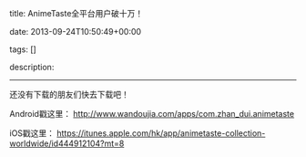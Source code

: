 title: AnimeTaste全平台用户破十万！

date: 2013-09-24T10:50:49+00:00

tags: []

description: 

---
还没有下载的朋友们快去下载吧！ 

Android戳这里： [ http://www.wandoujia.com/apps/com.zhan_dui.animetaste ](http://www.wandoujia.com/apps/com.zhan_dui.animetaste)

iOS戳这里： [ https://itunes.apple.com/hk/app/animetaste-collection-worldwide/id444912104?mt=8 ](https://itunes.apple.com/hk/app/animetaste-collection-worldwide/id444912104?mt=8)
